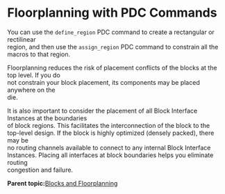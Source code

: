 # Floorplanning with PDC Commands

You can use the `define_region` PDC command to create a rectangular or rectilinear<br /> region, and then use the `assign_region` PDC command to constrain all the<br /> macros to that region.

Floorplanning reduces the risk of placement conflicts of the blocks at the top level. If you do<br /> not constrain your block placement, its components may be placed anywhere on the<br /> die.

It is also important to consider the placement of all Block Interface Instances at the boundaries<br /> of block regions. This facilitates the interconnection of the block to the<br /> top-level design. If the block is highly optimized \(densely packed\), there may be<br /> no routing channels available to connect to any internal Block Interface<br /> Instances. Placing all interfaces at block boundaries helps you eliminate routing<br /> congestion and failure.

**Parent topic:**[Blocks and Floorplanning](GUID-25ADB39F-E05D-45CE-B8C4-9E016D9BFA59.md)

